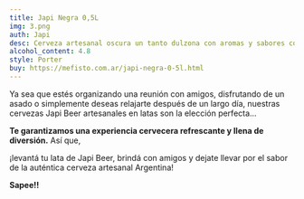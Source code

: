```yaml
---
title: Japi Negra 0,5L
img: 3.png
auth: Japi
desc: Cerveza artesanal oscura un tanto dulzona con aromas y sabores complejos.
alcohol_content: 4.8
style: Porter
buy: https://mefisto.com.ar/japi-negra-0-5l.html
---
```


Ya sea que estés organizando una reunión con amigos, disfrutando de un asado o simplemente deseas relajarte después de un largo día, nuestras cervezas Japi Beer artesanales en latas son la elección perfecta...

**Te garantizamos una experiencia cervecera refrescante y llena de diversión.** Así que,

¡levantá tu lata de Japi Beer, brindá con amigos y dejate llevar por el sabor de la auténtica cerveza artesanal Argentina!

**Sapee!!** 